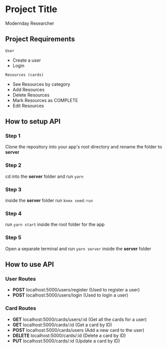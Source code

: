 # Project Title

Modernday Researcher


## Project Requirements

```
User
```
- Create a user
- Login

```
Resources (cards)
```
- See Resources by category
- Add Resources
- Delete Resources
- Mark Resources as COMPLETE
- Edit Resources

## How to setup API

### Step 1
Clone the repository into your app's root directory and rename the folder to **server**

### Step 2
cd into the **server** folder and run `yarn`

### Step 3
inside the **server** folder run `knex seed:run`

### Step 4
run `yarn start` inside the root folder for the app

### Step 5
Open a separate terminal and run `yarn server` inside the **server** folder

## How to use API

### User Routes
- **POST** localhost:5000/users/register (Used to register a user)
- **POST** localhost:5000/users/login (Used to login a user)

### Card Routes
- **GET** localhost:5000/cards/users/:id (Get all the cards for a user)
- **GET** localhost:5000/cards/:id (Get a card by ID)
- **POST** localhost:5000/cards/users (Add a new card to the user)
- **DELETE** localhost:5000/cards/:id (Delete a card by ID)
- **PUT** localhost:5000/cards/:id (Update a card by ID)
